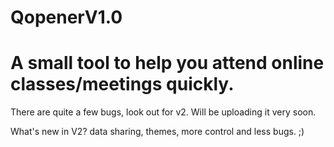 # QopenerV1.0
# A small tool to help you attend online classes/meetings quickly.

There are quite a few bugs, look out for v2. Will be uploading it very soon.


What's new in V2?
data sharing, themes, more control and less bugs. ;)
